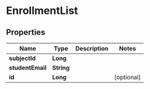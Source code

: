 

# EnrollmentList

## Properties

Name | Type | Description | Notes
------------ | ------------- | ------------- | -------------
**subjectId** | **Long** |  | 
**studentEmail** | **String** |  | 
**id** | **Long** |  |  [optional]



